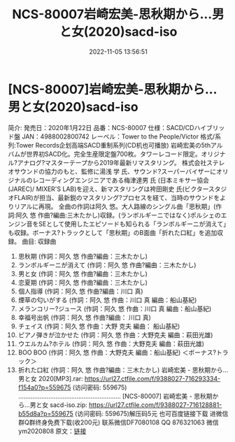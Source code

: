 ﻿---
title: NCS-80007岩崎宏美-思秋期から…男と女(2020)sacd-iso
date: 2022-11-05 13:56:51
categories: 新碟专辑、稀有等精品
tags: 外语音乐
---
# [NCS-80007]岩崎宏美-思秋期から…男と女(2020)sacd-iso

简介:
発売日：2020年1月22日
品番：NCS-80007
仕様：SACD/CDハイブリッド盤
JAN：4988002800742
レーベル：Tower to the People/Victor
格式/系列:Tower Records企划高端SACD重制系列(CD机也可播放)
岩崎宏美の5thアルバムが世界初SACD化。完全生産限定盤700枚。タワーレコード限定。オリジナル?アナログ?マスターテープから2019年最新リマスタリング。
株式会社ステレオサウンドの協力のもと、監修に湯浅 学
氏、サウンド?スーパーバイザーにオリジナルのレコーディングエンジニアである梅津達男 氏 (日本ミキサー協会(JAREC)/
MIXER'S LAB)を迎え、新マスタリングは袴田剛史
氏(ビクタースタジオFLAIR)が担当、最新鋭のマスタリング?プロセスを経て、当時のサウンドをよりリアルに再現。
全曲の作詞は阿久 悠。大人路線のシングル曲「思秋期」(作詞:阿久 悠
作曲?編曲:三木たかし)収録。(ランボルギーニではなく)ポルシェのエンジン音をSEとして使用したエピソードも知られる「ランボルギーニが消えて」も収録。ボーナス?トラックとして「思秋期」のB面曲「折れた口紅」を追加収録。
曲目:
収録曲
01. 思秋期 (作詞：阿久 悠 作曲?編曲：三木たかし)
02. ランボルギーニが消えて (作詞：阿久 悠 作曲?編曲：三木たかし)
03. 男と女 (作詞：阿久 悠 作曲?編曲：三木たかし)
04. 恋夏期 (作詞：阿久 悠 作曲?編曲：三木たかし)
05. 個人指導 (作詞：阿久 悠 作曲?編曲：川口 真)
06. 煙草の匂いがする (作詞：阿久 悠 作曲：川口 真 編曲：船山基紀)
07. メランコリー?ジュース (作詞：阿久 悠 作曲：川口 真 編曲：船山基紀)
08. 幸福号出帆 (作詞：阿久 悠 作曲?編曲： 川口 真)
09. チェイス (作詞：阿久 悠 作曲：大野 克夫 編曲： 船山基紀)
10. ピアノ弾きが泣かせた (作詞：阿久 悠 作曲：大野克夫 編曲：萩田光雄)
11. ウエルカム?ホテル (作詞：阿久 悠 作曲：大野克夫 編曲：萩田光雄)
12. BOO BOO (作詞：阿久 悠 作曲：大野克夫 編曲：船山基紀)
＜ボーナス?トラック＞
13. 折れた口紅 (作詞：阿久 悠 作曲?編曲：三木たかし)
岩崎宏美 - 思秋期から…男と女 2020[MP3].rar: https://url27.ctfile.com/f/9388027-716293334-f154a0?p=559675
(访问密码: 559675)
..........................................................
[NCS-80007] 岩崎宏美 - 思秋期から…男と女 sacd-iso.zip: https://url27.ctfile.com/f/9388027-716128881-b55d8a?p=559675
(访问密码: 559675)解压码5元
也可百度链接下载
进微信群Q群终身免费下载(收200元)
联系微信DF7080108 QQ 876321063
微信ym2020808
原文：[链接](https://blog.sina.com.cn/s/blog_1647c7e760103105l.html)